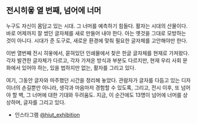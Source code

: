 ## 전시히읗 열 번째, 넘어에 너머

누구도 자신이 몸담고 있는 시대. 그 너머를 예측하기 힘들다. 
활자는 시대의 산물이다. 바로 어제까지 잘 썼던 글자체를 새로 만들어 내야 한다.
아는 옛것을 그대로 모방하는 것이 아니다. 시대가 준 도구로,
새로운 환경에 맞춰 필요한 글자체를 고안해야만 한다. 
 
이번 열번째 전시 히읗에서, 묻혀있던 인쇄물에서 찾은 한글 글자체를 현재로
가져왔다. 각자 발견한 글자체가 다르고, 각자 가져온 방식과 부분도 다르지만,
현재 우리 사회 문화에서 있어야 하는, 있을 법하지만 없는, 활자를 그리고 있다. 
 
여기, 그동안 글자와 마주했던 시간을 정리해 놓았다. 관람자가 글자를 다듬고
있는 디자이너의 손길뿐만 아니라, 생각과 마음마저 경험할 수 있도록, 그리고,
전시 이후, 또 넘어야 할 벽, 그 너머에 대한 기대와 두려움도. 
지금, 이 순간에도 13명이 넘어에 너머를 상상하며, 글자를 그리고 있다.

* 인스타그램 [@hiut_exhibition](https://www.instagram.com/hiut_exhibition/)
